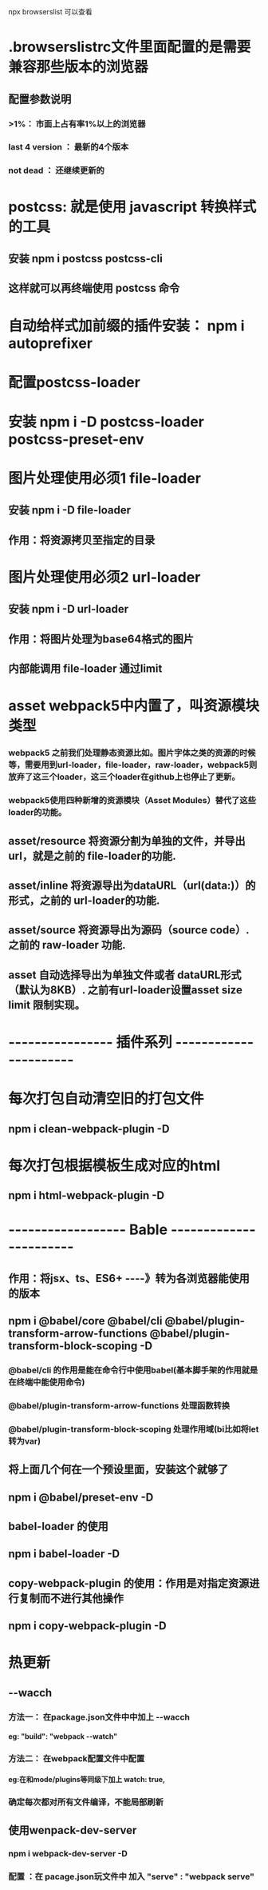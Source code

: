 npx browserslist 可以查看
# .browserslistrc文件里面配置的是需要兼容那些版本的浏览器
## 配置参数说明
### >1%： 市面上占有率1%以上的浏览器
### last 4 version ： 最新的4个版本
### not dead  ： 还继续更新的


# postcss: 就是使用 javascript 转换样式的工具
## 安装 npm i postcss postcss-cli 
## 这样就可以再终端使用 postcss 命令

# 自动给样式加前缀的插件安装： npm i autoprefixer

# 配置postcss-loader
# 安装 npm i -D postcss-loader  postcss-preset-env

# 图片处理使用必须1 file-loader
## 安装 npm i -D file-loader
## 作用：将资源拷贝至指定的目录

# 图片处理使用必须2 url-loader
## 安装 npm i -D url-loader
## 作用：将图片处理为base64格式的图片
## 内部能调用 file-loader 通过limit

# asset webpack5中内置了，叫资源模块类型
### webpack5 之前我们处理静态资源比如。图片字体之类的资源的时候等，需要用到url-loader，file-loader，raw-loader，webpack5则放弃了这三个loader，这三个loader在github上也停止了更新。
### webpack5使用四种新增的资源模块（Asset Modules）替代了这些loader的功能。
## asset/resource 将资源分割为单独的文件，并导出url，就是之前的 file-loader的功能.
## asset/inline 将资源导出为dataURL（url(data:)）的形式，之前的 url-loader的功能.
## asset/source 将资源导出为源码（source code）. 之前的 raw-loader 功能.
## asset 自动选择导出为单独文件或者 dataURL形式（默认为8KB）. 之前有url-loader设置asset size limit 限制实现。



# ---------------- 插件系列 ----------------------
# 每次打包自动清空旧的打包文件
## npm i clean-webpack-plugin -D  

# 每次打包根据模板生成对应的html
## npm i html-webpack-plugin -D  


# ------------------ Bable -----------------------
## 作用：将jsx、ts、ES6+ ----》转为各浏览器能使用的版本
## npm i @babel/core @babel/cli @babel/plugin-transform-arrow-functions @babel/plugin-transform-block-scoping -D
###  @babel/cli 的作用是能在命令行中使用babel(基本脚手架的作用就是在终端中能使用命令)
###  @babel/plugin-transform-arrow-functions 处理函数转换
###  @babel/plugin-transform-block-scoping 处理作用域(bi比如将let转为var)

## 将上面几个何在一个预设里面，安装这个就够了
## npm i @babel/preset-env -D

## babel-loader 的使用
## npm i babel-loader -D


## copy-webpack-plugin 的使用：作用是对指定资源进行复制而不进行其他操作
## npm i copy-webpack-plugin -D

# 热更新

## --wacch
### 方法一： 在package.json文件中中加上  --wacch
#### eg: "build": "webpack --watch"

### 方法二： 在webpack配置文件中配置
#### eg:在和mode/plugins等同级下加上 watch: true,

### 确定每次都对所有文件编译，不能局部刷新

## 使用wenpack-dev-server
### npm i webpack-dev-server -D
### 配置 ：在 pacage.json玩文件中 加入 "serve" : "webpack serve"